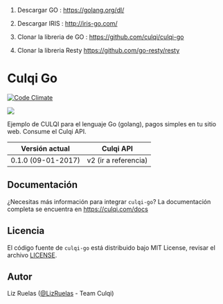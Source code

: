 

1. Descargar GO : https://golang.org/dl/

2. Descargar IRIS : http://iris-go.com/

3. Clonar la libreria de GO : https://github.com/culqi/culqi-go

4. Clonar la libreria Resty https://github.com/go-resty/resty 


# Culqi Go



[![Code Climate](https://codeclimate.com/github/culqi/culqi-go/badges/gpa.svg)](https://codeclimate.com/github/culqi/culqi-go)

![](http://i.imgur.com/Djajj50.png)


Ejemplo de CULQI para el lenguaje Go (golang), pagos simples en tu sitio web. Consume el Culqi API.

| Versión actual| Culqi API|
|----|----|
| 0.1.0 (09-01-2017) |v2 (ir a referencia)|

## Documentación

¿Necesitas más información para integrar `culqi-go`? La documentación completa se encuentra en https://culqi.com/docs


## Licencia

El código fuente de `culqi-go` está distribuido bajo MIT License, revisar el archivo [LICENSE](LICENSE).



## Autor

Liz Ruelas ([@LizRuelas](https://github.com/LizRuelas) - Team Culqi)  



